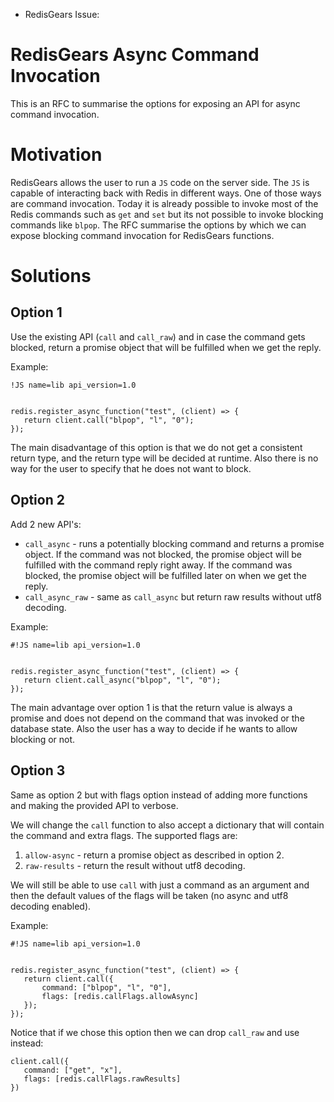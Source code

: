 - RedisGears Issue: []()


# RedisGears Async Command Invocation


This is an RFC to summarise the options for exposing an API for async command invocation.


# Motivation


RedisGears allows the user to run a `JS` code on the server side. The `JS` is capable of interacting back with Redis in different ways. One of those ways are command invocation. Today it is already possible to invoke most of the Redis commands such as `get` and `set` but its not possible to invoke blocking commands like `blpop`. The RFC summarise the options by which we can expose blocking command invocation for RedisGears functions.


# Solutions


## Option 1


Use the existing API (`call` and `call_raw`) and in case the command gets blocked, return a promise object that will be fulfilled when we get the reply.


Example:


```JS
!JS name=lib api_version=1.0


redis.register_async_function("test", (client) => {
   return client.call("blpop", "l", "0");
});
```


The main disadvantage of this option is that we do not get a consistent return type, and the return type will be decided at runtime. Also there is no way for the user to specify that he does not want to block.


## Option 2


Add 2 new API's:


* `call_async` - runs a potentially blocking command and returns a promise object. If the command was not blocked, the promise object will be fulfilled with the command reply right away. If the command was blocked, the promise object will be fulfilled later on when we get the reply.
* `call_async_raw` - same as `call_async` but return raw results without utf8 decoding.


Example:


```JS
#!JS name=lib api_version=1.0


redis.register_async_function("test", (client) => {
   return client.call_async("blpop", "l", "0");
});
```


The main advantage over option 1 is that the return value is always a promise and does not depend on the command that was invoked or the database state. Also the user has a way to decide if he wants to allow blocking or not.


## Option 3


Same as option 2 but with flags option instead of adding more functions and making the provided API to verbose.


We will change the `call` function to also accept a dictionary that will contain the command and extra flags. The supported flags are:


1. `allow-async` - return a promise object as described in option 2.
2. `raw-results` - return the result without utf8 decoding.


We will still be able to use `call` with just a command as an argument and then the default values of the flags will be taken (no async and utf8 decoding enabled).


Example:


```JS
#!JS name=lib api_version=1.0


redis.register_async_function("test", (client) => {
   return client.call({
       command: ["blpop", "l", "0"],
       flags: [redis.callFlags.allowAsync]
   });
});
```


Notice that if we chose this option then we can drop `call_raw` and use instead:


```JS
client.call({
   command: ["get", "x"],
   flags: [redis.callFlags.rawResults]
})
```



